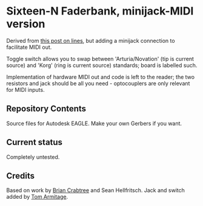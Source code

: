 # Sixteen-N Faderbank, minijack-MIDI version

Derived from [this post on lines][linespost], but adding a minijack connection to facilitate MIDI out. 

Toggle switch allows you to swap between 'Arturia/Novation' (tip is current source) and 'Korg' (ring is current source) standards; board is labelled such.

Implementation of hardware MIDI out and code is left to the reader; the two resistors and jack should be all you need - optocouplers are only relevant for MIDI inputs.

## Repository Contents

Source files for Autodesk EAGLE. Make your own Gerbers if you want.

## Current status

Completely untested.

## Credits

Based on work by [Brian Crabtree][tehn] and Sean Hellfritsch. Jack and switch added by [Tom Armitage][infovore].

[linespost]: https://llllllll.co/t/sixteen-n-faderbank/3643
[tehn]: https://github.com/tehn
[infovore]: https://github.com/infovore

